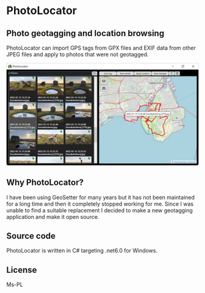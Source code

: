 # PhotoLocator
## Photo geotagging and location browsing
PhotoLocator can import GPS tags from GPX files and EXIF data from other JPEG files and apply to photos that were not geotagged.

![Screenshot](./Screenshot.jpg)

## Why PhotoLocator?
I have been using GeoSetter for many years but it has not been maintained for a long time and then it completely stopped working 
for me. Since I was unable to find a suitable replacement I decided to make a new geotagging application and make it open source.

## Source code
PhotoLocator is written in C# targeting .net6.0 for Windows.

## License
Ms-PL
